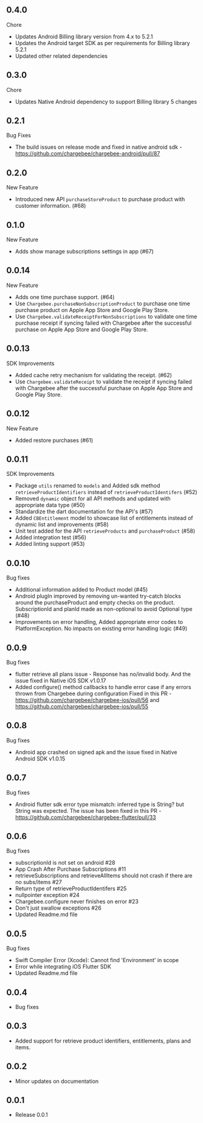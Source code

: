 ## 0.4.0
Chore
* Updates Android Billing library version from 4.x to 5.2.1
* Updates the Android target SDK as per requirements for Billing library 5.2.1
* Updated other related dependencies

## 0.3.0
Chore
* Updates Native Android dependency to support Billing library 5 changes

## 0.2.1
Bug Fixes
* The build issues on release mode and fixed in native android sdk - https://github.com/chargebee/chargebee-android/pull/87
## 0.2.0
New Feature
* Introduced new API `purchaseStoreProduct` to purchase product with customer information. (#68)
## 0.1.0
New Feature
* Adds show manage subscriptions settings in app (#67)
## 0.0.14
New Feature
* Adds one time purchase support. (#64)
* Use `Chargebee.purchaseNonSubscriptionProduct` to purchase one time purchase product on Apple App Store and Google Play Store.
* Use `Chargebee.validateReceiptForNonSubscriptions` to validate one time purchase receipt if syncing failed with Chargebee after the successful purchase on Apple App Store and Google
  Play Store.
## 0.0.13
SDK Improvements
* Added cache retry mechanism for validating the receipt. (#62)
* Use `Chargebee.validateReceipt` to validate the receipt if syncing failed with Chargebee after the successful purchase on Apple App Store and Google
  Play Store.
## 0.0.12
New Feature
* Added restore purchases (#61)
## 0.0.11
SDK Improvements
* Package `utils` renamed to `models` and Added sdk method `retrieveProductIdentifiers` instead of `retrieveProductIdentifers` (#52)
* Removed `dynamic` object for all API methods and updated with appropriate data type (#50)
* Standardize the dart documentation for the API's (#57)
* Added `CBEntitlement` model to showcase list of entitlements instead of dynamic list and improvements (#58)
* Unit test added for the API `retrieveProducts` and `purchaseProduct` (#58)
* Added integration test (#56)
* Added linting support (#53)
## 0.0.10
Bug fixes
* Additional information added to Product model (#45) 
* Android plugIn improved by removing un-wanted try-catch blocks around the purchaseProduct and empty checks on the product. SubscriptionId and planId made as non-optional to avoid Optional type (#48)
* Improvements on error handling, Added appropriate error codes to PlatformException. No impacts on existing error handling logic (#49) 
## 0.0.9
Bug fixes
* flutter retrieve all plans issue - Response has no/invalid body. And the issue fixed in Native iOS SDK v1.0.17
* Added configure() method callbacks to handle error case if any errors thrown from Chargebee during configuration
  Fixed in this PR - https://github.com/chargebee/chargebee-ios/pull/56 and https://github.com/chargebee/chargebee-ios/pull/55
## 0.0.8
Bug fixes
* Android app crashed on signed apk and the issue fixed in Native Android SDK v1.0.15
## 0.0.7
Bug fixes
  * Android flutter sdk error type mismatch: inferred type is String? but String was expected. 
    The issue has been fixed in this PR - https://github.com/chargebee/chargebee-flutter/pull/33
## 0.0.6
Bug fixes
  * subscriptionId is not set on android #28
  * App Crash After Purchase Subscriptions #11
  * retrieveSubscriptions and retrieveAllItems should not crash if there are no subs/items #27
  * Return type of retrieveProductIdentifers #25
  * nullpointer exception #24
  * Chargebee.configure never finishes on error #23
  * Don't just swallow exceptions #26
  * Updated Readme.md file
## 0.0.5
Bug fixes
  * Swift Compiler Error (Xcode): Cannot find 'Environment' in scope
  * Error while integrating iOS Flutter SDK
  * Updated Readme.md file
## 0.0.4
* Bug fixes
## 0.0.3
* Added support for retrieve product identifiers, entitlements, plans and items.
## 0.0.2
* Minor updates on documentation
## 0.0.1
* Release 0.0.1

